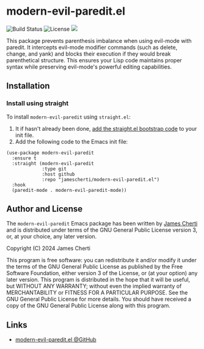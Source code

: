 # modern-evil-paredit.el
![Build Status](https://github.com/jamescherti/modern-evil-paredit.el/actions/workflows/ci.yml/badge.svg)
![License](https://img.shields.io/github/license/jamescherti/modern-evil-paredit.el)
![](https://raw.githubusercontent.com/jamescherti/modern-evil-paredit.el/main/.images/made-for-gnu-emacs.svg)

This package prevents parenthesis imbalance when using evil-mode with paredit. It intercepts evil-mode modifier commands (such as delete, change, and yank) and blocks their execution if they would break parenthetical structure. This ensures your Lisp code maintains proper syntax while preserving evil-mode's powerful editing capabilities.

## Installation

### Install using straight

To install `modern-evil-paredit` using `straight.el`:

1. It if hasn't already been done, [add the straight.el bootstrap code](https://github.com/radian-software/straight.el?tab=readme-ov-file#getting-started) to your init file.
2. Add the following code to the Emacs init file:
```emacs-lisp
(use-package modern-evil-paredit
  :ensure t
  :straight (modern-evil-paredit
             :type git
             :host github
             :repo "jamescherti/modern-evil-paredit.el")
  :hook
  (paredit-mode . modern-evil-paredit-mode))
```

## Author and License

The `modern-evil-paredit` Emacs package has been written by [James Cherti](https://www.jamescherti.com/) and is distributed under terms of the GNU General Public License version 3, or, at your choice, any later version.

Copyright (C) 2024 James Cherti

This program is free software: you can redistribute it and/or modify it under the terms of the GNU General Public License as published by the Free Software Foundation, either version 3 of the License, or (at your option) any later version. This program is distributed in the hope that it will be useful, but WITHOUT ANY WARRANTY; without even the implied warranty of MERCHANTABILITY or FITNESS FOR A PARTICULAR PURPOSE. See the GNU General Public License for more details. You should have received a copy of the GNU General Public License along with this program.

## Links

- [modern-evil-paredit.el @GitHub](https://github.com/jamescherti/modern-evil-paredit.el)
